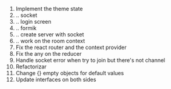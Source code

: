 1. Implement the theme state
2. .. socket
3. .. login screen
4. .. formik
5. .. create server with socket
6. .. work on the room context
7. Fix the react router and the context provider
8. Fix the any on the reducer
9. Handle socket error when try to join but there's not channel
10. Refactorizar
11. Change {} empty objects for default values
12. Update interfaces on both sides
